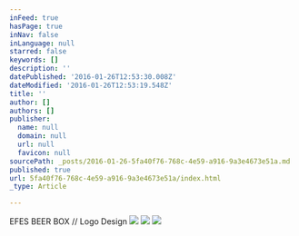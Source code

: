 ```yaml
---
inFeed: true
hasPage: true
inNav: false
inLanguage: null
starred: false
keywords: []
description: ''
datePublished: '2016-01-26T12:53:30.008Z'
dateModified: '2016-01-26T12:53:19.548Z'
title: ''
author: []
authors: []
publisher:
  name: null
  domain: null
  url: null
  favicon: null
sourcePath: _posts/2016-01-26-5fa40f76-768c-4e59-a916-9a3e4673e51a.md
published: true
url: 5fa40f76-768c-4e59-a916-9a3e4673e51a/index.html
_type: Article

---
```

EFES BEER BOX // Logo Design
![](https://the-grid-user-content.s3-us-west-2.amazonaws.com/5d686f23-15c0-4a07-a99e-994343005337.jpg)
![](https://the-grid-user-content.s3-us-west-2.amazonaws.com/006cacd1-9c58-423b-91e6-041bb257ad49.jpg)
![](https://the-grid-user-content.s3-us-west-2.amazonaws.com/c8dba7f2-1224-4ea5-abe0-67ae18ab0b06.jpg)